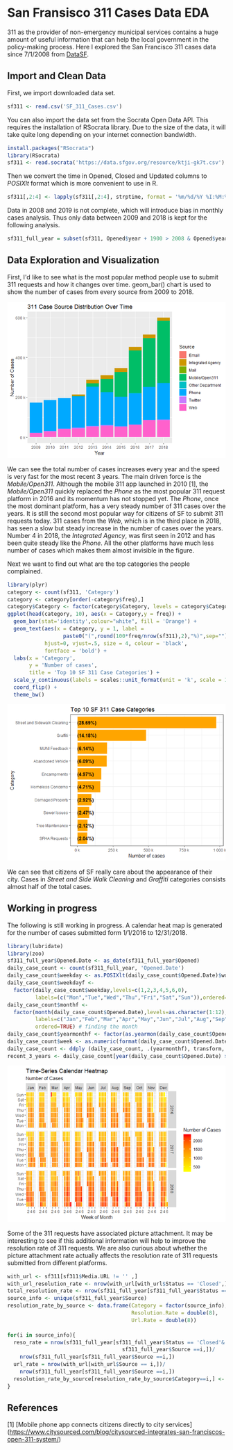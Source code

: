 San Fransisco 311 Cases Data EDA
================

311 as the provider of non-emergency municipal services contains a huge amount of useful information that can help the local government in the policy-making process. Here I explored the San Francisco 311 cases data since 7/1/2008 from [DataSF](https://data.sfgov.org/City-Infrastructure/311-Cases/vw6y-z8j6).

Import and Clean Data
---------------------

First, we import downloaded data set.

``` r
sf311 <- read.csv('SF_311_Cases.csv')
```

You can also import the data set from the Socrata Open Data API. This requires the installation of RSocrata library. Due to the size of the data, it will take quite long depending on your internet connection bandwidth.

``` r
install.packages("RSocrata")
library(RSocrata)
sf311 <- read.socrata('https://data.sfgov.org/resource/ktji-gk7t.csv')
```

Then we convert the time in Opened, Closed and Updated columns to *POSIXlt* format which is more convenient to use in R.

``` r
sf311[,2:4] <- lapply(sf311[,2:4], strptime, format = '%m/%d/%Y %I:%M:%S %p') 
```

Data in 2008 and 2019 is not complete, which will introduce bias in monthly cases analysis. Thus only data between 2009 and 2018 is kept for the following analysis.

``` r
sf311_full_year = subset(sf311, Opened$year + 1900 > 2008 & Opened$year + 1900 < 2019)
```

Data Exploration and Visualization
----------------------------------

First, I'd like to see what is the most popular method people use to submit 311 requests and how it changes over time. geom\_bar() chart is used to show the number of cases from every source from 2009 to 2018.

![](README_files/figure-markdown_github/Source%20Distribution%20Figure-1.png)

We can see the total number of cases increases every year and the speed is very fast for the most recent 3 years. The main driven force is the *Mobile/Open311*. Although the mobile 311 app launched in 2010 \[1\], the *Mobile/Open311* quickly replaced the *Phone* as the most popular 311 request platform in 2016 and its momentum has not stopped yet. The *Phone*, once the most dominant platform, has a very steady number of 311 cases over the years. It is still the second most popular way for citizens of SF to submit 311 requests today. 311 cases from the *Web*, which is in the third place in 2018, has seen a slow but steady increase in the number of cases over the years. Number 4 in 2018, the *Integrated Agency*, was first seen in 2012 and has been quite steady like the *Phone*. All the other platforms have much less number of cases which makes them almost invisible in the figure.

Next we want to find out what are the top categories the people complained.

``` r
library(plyr)
category <- count(sf311, 'Category')
category <- category[order(-category$freq),]
category$Category <- factor(category$Category, levels = category$Category[order(category$freq)])
ggplot(head(category, 10), aes(x = Category,y = freq)) +
  geom_bar(stat='identity',colour="white", fill = 'Orange') +
  geom_text(aes(x = Category, y = 1, label = 
                  paste0("(",round(100*freq/nrow(sf311),2),"%)",sep="")),
            hjust=0, vjust=.5, size = 4, colour = 'black',
            fontface = 'bold') +
  labs(x = 'Category', 
       y = 'Number of cases', 
       title = 'Top 10 SF 311 Case Categories') +
  scale_y_continuous(labels = scales::unit_format(unit = 'k', scale = 1e-3))+
  coord_flip() + 
  theme_bw()
```

![](README_files/figure-markdown_github/Top%2010%20Categories-1.png)

We can see that citizens of SF really care about the appearance of their city. Cases in *Street and Side Walk Cleaning* and *Graffiti* categories consists almost half of the total cases.

Working in progress
-------------------

The following is still working in progress. A calendar heat map is generated for the number of cases submitted form 1/1/2016 to 12/31/2018.

``` r
library(lubridate)
library(zoo)
sf311_full_year$Opened.Date <- as_date(sf311_full_year$Opened)
daily_case_count <- count(sf311_full_year, 'Opened.Date')
daily_case_count$weekday <- as.POSIXlt(daily_case_count$Opened.Date)$wday
daily_case_count$weekdayf <- 
  factor(daily_case_count$weekday,levels=c(1,2,3,4,5,6,0),
         labels=(c("Mon","Tue","Wed","Thu","Fri","Sat","Sun")),ordered=TRUE)
daily_case_count$monthf <- 
  factor(month(daily_case_count$Opened.Date),levels=as.character(1:12),
         labels=c("Jan","Feb","Mar","Apr","May","Jun","Jul","Aug","Sep","Oct","Nov","Dec"),
         ordered=TRUE) # finding the month 
daily_case_count$yearmonthf <- factor(as.yearmon(daily_case_count$Opened.Date)) #finding the year and the month from the date. Eg: Nov 2018 
daily_case_count$week <- as.numeric(format(daily_case_count$Opened.Date,"%W"))
daily_case_count <- ddply (daily_case_count, .(yearmonthf), transform, monthweek = 1+week-min(week))
recent_3_years <- daily_case_count[year(daily_case_count$Opened.Date) > 2015,]
```

![](README_files/figure-markdown_github/Drawing-1.png)

Some of the 311 requests have associated picture attachment. It may be interesting to see if this additional information will help to improve the resolution rate of 311 requests. We are also curious about whether the picture attachment rate actually affects the resolution rate of 311 requests submitted from different platforms.

``` r
with_url <- sf311[sf311$Media.URL != '' ,]
with_url_resolution_rate <- nrow(with_url[with_url$Status == 'Closed',])/nrow(with_url)
total_resolution_rate <- nrow(sf311_full_year[sf311_full_year$Status == 'Closed',])/nrow(sf311_full_year)
source_info <- unique(sf311_full_year$Source)
resolution_rate_by_source <- data.frame(Category = factor(source_info),
                                        Resolution.Rate = double(8),
                                        Url.Rate = double(8))

for(i in source_info){
  reso_rate = nrow(sf311_full_year[sf311_full_year$Status == 'Closed'&
                                     sf311_full_year$Source ==i,])/
    nrow(sf311_full_year[sf311_full_year$Source ==i,])
  url_rate = nrow(with_url[with_url$Source == i,])/
    nrow(sf311_full_year[sf311_full_year$Source ==i,])
  resolution_rate_by_source[resolution_rate_by_source$Category==i,] <- c(i,reso_rate,url_rate)
}
```

References
----------

\[1\] \[Mobile phone app connects citizens directly to city services\](<https://www.citysourced.com/blog/citysourced-integrates-san-franciscos-open-311-system/>)
